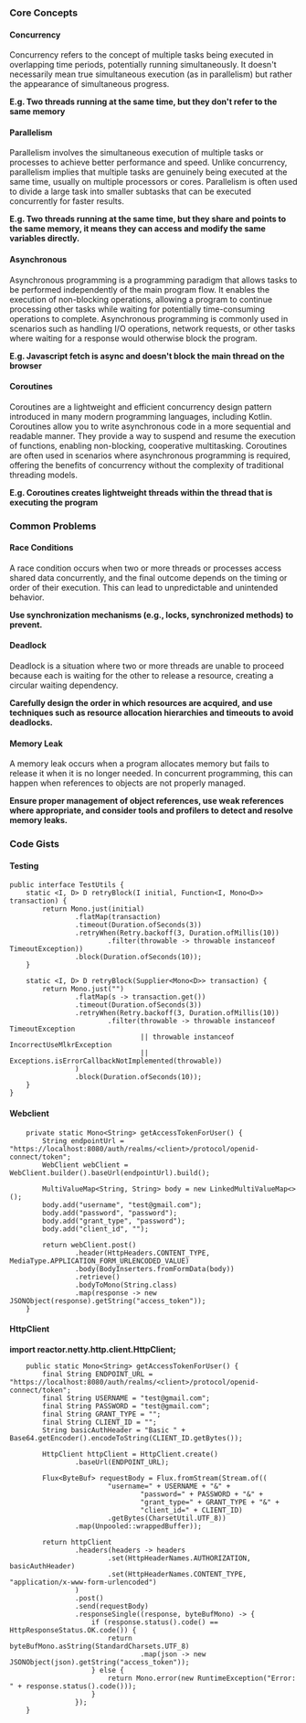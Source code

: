 ### Core Concepts

#### Concurrency

Concurrency refers to the concept of multiple tasks being executed in overlapping time periods, potentially running
simultaneously. It doesn't necessarily mean true simultaneous execution (as in parallelism) but rather the appearance of
simultaneous progress.

**E.g. Two threads running at the same time, but they don't refer to the same memory**

#### Parallelism

Parallelism involves the simultaneous execution of multiple tasks or processes to achieve better performance and speed.
Unlike concurrency, parallelism implies that multiple tasks are genuinely being executed at the same time, usually on
multiple processors or cores. Parallelism is often used to divide a large task into smaller subtasks that can be
executed concurrently for faster results.

**E.g. Two threads running at the same time, but they share and points to the same memory, it means they can access and
modify the same variables directly.**

#### Asynchronous

Asynchronous programming is a programming paradigm that allows tasks to be performed independently of the main program
flow. It enables the execution of non-blocking operations, allowing a program to continue processing other tasks while
waiting for potentially time-consuming operations to complete. Asynchronous programming is commonly used in scenarios
such as handling I/O operations, network requests, or other tasks where waiting for a response would otherwise block the
program.

**E.g. Javascript fetch is async and doesn't block the main thread on the browser**

#### Coroutines

Coroutines are a lightweight and efficient concurrency design pattern introduced in many modern programming languages,
including Kotlin. Coroutines allow you to write asynchronous code in a more sequential and readable manner. They provide
a way to suspend and resume the execution of functions, enabling non-blocking, cooperative multitasking. Coroutines are
often used in scenarios where asynchronous programming is required, offering the benefits of concurrency without the
complexity of traditional threading models.

**E.g. Coroutines creates lightweight threads within the thread that is executing the program**

### Common Problems

#### Race Conditions

A race condition occurs when two or more threads or processes access shared data concurrently, and the final outcome
depends on the timing or order of their execution. This can lead to unpredictable and unintended behavior.

**Use synchronization mechanisms (e.g., locks, synchronized methods) to prevent.**

#### Deadlock

Deadlock is a situation where two or more threads are unable to proceed because each is waiting for the other to release
a resource, creating a circular waiting dependency.

**Carefully design the order in which resources are acquired, and use techniques such as resource allocation hierarchies
and timeouts to avoid deadlocks.**

#### Memory Leak

A memory leak occurs when a program allocates memory but fails to release it when it is no longer needed. In concurrent
programming, this can happen when references to objects are not properly managed.

**Ensure proper management of object references, use weak references where appropriate, and consider tools and profilers
to detect and resolve memory leaks.**

### Code Gists
#### Testing

```
public interface TestUtils {
    static <I, D> D retryBlock(I initial, Function<I, Mono<D>> transaction) {
        return Mono.just(initial)
                .flatMap(transaction)
                .timeout(Duration.ofSeconds(3))
                .retryWhen(Retry.backoff(3, Duration.ofMillis(10))
                        .filter(throwable -> throwable instanceof TimeoutException))
                .block(Duration.ofSeconds(10));
    }

    static <I, D> D retryBlock(Supplier<Mono<D>> transaction) {
        return Mono.just("")
                .flatMap(s -> transaction.get())
                .timeout(Duration.ofSeconds(3))
                .retryWhen(Retry.backoff(3, Duration.ofMillis(10))
                        .filter(throwable -> throwable instanceof TimeoutException
                                || throwable instanceof IncorrectUseMlkrException
                                || Exceptions.isErrorCallbackNotImplemented(throwable))
                )
                .block(Duration.ofSeconds(10));
    }
}
```

#### Webclient

```
    private static Mono<String> getAccessTokenForUser() {
        String endpointUrl = "https://localhost:8080/auth/realms/<client>/protocol/openid-connect/token";
        WebClient webClient = WebClient.builder().baseUrl(endpointUrl).build();

        MultiValueMap<String, String> body = new LinkedMultiValueMap<>();
        body.add("username", "test@gmail.com");
        body.add("password", "password");
        body.add("grant_type", "password");
        body.add("client_id", "");

        return webClient.post()
                .header(HttpHeaders.CONTENT_TYPE, MediaType.APPLICATION_FORM_URLENCODED_VALUE)
                .body(BodyInserters.fromFormData(body))
                .retrieve()
                .bodyToMono(String.class)
                .map(response -> new JSONObject(response).getString("access_token"));
    }
```

#### HttpClient

**import reactor.netty.http.client.HttpClient;**

```
    public static Mono<String> getAccessTokenForUser() {
        final String ENDPOINT_URL = "https://localhost:8080/auth/realms/<client>/protocol/openid-connect/token";
        final String USERNAME = "test@gmail.com";
        final String PASSWORD = "test@gmail.com";
        final String GRANT_TYPE = "";
        final String CLIENT_ID = "";
        String basicAuthHeader = "Basic " + Base64.getEncoder().encodeToString(CLIENT_ID.getBytes());

        HttpClient httpClient = HttpClient.create()
                .baseUrl(ENDPOINT_URL);

        Flux<ByteBuf> requestBody = Flux.fromStream(Stream.of((
                        "username=" + USERNAME + "&" +
                                "password=" + PASSWORD + "&" +
                                "grant_type=" + GRANT_TYPE + "&" +
                                "client_id=" + CLIENT_ID)
                        .getBytes(CharsetUtil.UTF_8))
                .map(Unpooled::wrappedBuffer));

        return httpClient
                .headers(headers -> headers
                        .set(HttpHeaderNames.AUTHORIZATION, basicAuthHeader)
                        .set(HttpHeaderNames.CONTENT_TYPE, "application/x-www-form-urlencoded")
                )
                .post()
                .send(requestBody)
                .responseSingle((response, byteBufMono) -> {
                    if (response.status().code() == HttpResponseStatus.OK.code()) {
                        return byteBufMono.asString(StandardCharsets.UTF_8)
                                .map(json -> new JSONObject(json).getString("access_token"));
                    } else {
                        return Mono.error(new RuntimeException("Error: " + response.status().code()));
                    }
                });
    }
```
